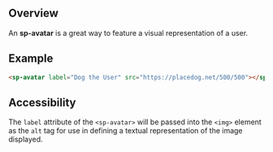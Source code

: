 ## Overview

An **sp-avatar** is a great way to feature a visual representation of a user.

## Example

```html
<sp-avatar label="Dog the User" src="https://placedog.net/500/500"></sp-avatar>
```

## Accessibility

The `label` attribute of the `<sp-avatar>` will be passed into the `<img>` element as the `alt` tag for use in defining a textual representation of the image displayed.
